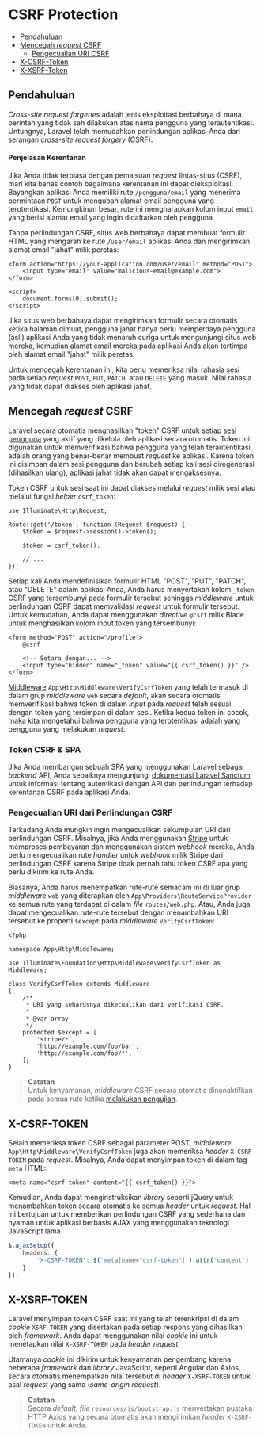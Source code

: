 # CSRF Protection

- [Pendahuluan](#csrf-introduction)
- [Mencegah _request_ CSRF](#preventing-csrf-requests)
    - [Pengecualian URI CSRF](#csrf-excluding-uris)
- [X-CSRF-Token](#csrf-x-csrf-token)
- [X-XSRF-Token](#csrf-x-xsrf-token)

<a name="csrf-introduction"></a>
## Pendahuluan

_Cross-site request forgeries_ adalah jenis eksploitasi berbahaya di mana perintah yang tidak sah dilakukan atas nama pengguna yang terautentikasi. Untungnya, Laravel telah memudahkan perlindungan aplikasi Anda dari serangan [_cross-site request forgery_](https://en.wikipedia.org/wiki/Cross-site_request_forgery) (CSRF).

<a name="csrf-explanation"></a>
#### Penjelasan Kerentanan

Jika Anda tidak terbiasa dengan pemalsuan _request_ lintas-situs (CSRF), mari kita bahas contoh bagaimana kerentanan ini dapat dieksploitasi. Bayangkan aplikasi Anda memiliki rute `/pengguna/email` yang menerima permintaan `POST` untuk mengubah alamat email pengguna yang terotentikasi. Kemungkinan besar, rute ini mengharapkan kolom input `email` yang berisi alamat email yang ingin didaftarkan oleh pengguna.

Tanpa perlindungan CSRF, situs web berbahaya dapat membuat formulir HTML yang mengarah ke rute `/user/email` aplikasi Anda dan mengirimkan alamat email "jahat" milik peretas:

```blade
<form action="https://your-application.com/user/email" method="POST">
    <input type="email" value="malicious-email@example.com">
</form>

<script>
    document.forms[0].submit();
</script>
```

Jika situs web berbahaya dapat mengirimkan formulir secara otomatis ketika halaman dimuat, pengguna jahat hanya perlu memperdaya pengguna (asli) aplikasi Anda yang tidak menaruh curiga untuk mengunjungi situs web mereka, kemudian alamat email mereka pada aplikasi Anda akan tertimpa oleh alamat email "jahat" milik peretas.

Untuk mencegah kerentanan ini, kita perlu memeriksa nilai rahasia sesi pada setiap _request_ `POST`, `PUT`, `PATCH`, atau `DELETE` yang masuk. Nilai rahasia yang tidak dapat diakses oleh aplikasi jahat.

<a name="preventing-csrf-requests"></a>
## Mencegah _request_ CSRF

Laravel secara otomatis menghasilkan "token" CSRF untuk setiap [sesi pengguna](/docs/{{version}}/session) yang aktif yang dikelola oleh aplikasi secara otomatis. Token ini digunakan untuk memverifikasi bahwa pengguna yang telah terautentikasi adalah orang yang benar-benar membuat _request_ ke aplikasi. Karena token ini disimpan dalam sesi pengguna dan berubah setiap kali sesi diregenerasi (dihasilkan ulang), aplikasi jahat tidak akan dapat mengaksesnya.

Token CSRF untuk sesi saat ini dapat diakses melalui _request_ milik sesi atau melalui fungsi _helper_ `csrf_token`:

    use Illuminate\Http\Request;

    Route::get('/token', function (Request $request) {
        $token = $request->session()->token();

        $token = csrf_token();

        // ...
    });

Setiap kali Anda mendefinisikan formulir HTML "POST", "PUT", "PATCH", atau "DELETE" dalam aplikasi Anda, Anda harus menyertakan kolom `_token` CSRF yang tersembunyi pada formulir tersebut sehingga _middleware_ untuk perlindungan CSRF dapat memvalidasi _request_ untuk formulir tersebut. Untuk kemudahan, Anda dapat menggunakan _directive_ `@csrf` milik Blade untuk menghasilkan kolom input token yang tersembunyi:

```blade
<form method="POST" action="/profile">
    @csrf

    <!-- Setara dengan... -->
    <input type="hidden" name="_token" value="{{ csrf_token() }}" />
</form>
```

[Middleware](/docs/{{version}}/middleware) `App\Http\Middleware\VerifyCsrfToken` yang telah termasuk di dalam grup _middleware_ `web` secara _default_, akan secara otomatis memverifikasi bahwa token di dalam _input_ pada _request_ telah sesuai dengan token yang tersimpan di dalam sesi. Ketika kedua token ini cocok, maka kita mengetahui bahwa pengguna yang terotentikasi adalah yang pengguna yang melakukan _request_.

<a name="csrf-tokens-and-spas"></a>
### Token CSRF & SPA

Jika Anda membangun sebuah SPA yang menggunakan Laravel sebagai _backend_ API, Anda sebaiknya mengunjungi [dokumentasi Laravel Sanctum](/docs/{{version}}/sanctum) untuk informasi tentang autentikasi dengan API dan perlindungan terhadap kerentanan CSRF pada aplikasi Anda.

<a name="csrf-excluding-uris"></a>
### Pengecualian URI dari Perlindungan CSRF

Terkadang Anda mungkin ingin mengecualikan sekumpulan URI dari perlindungan CSRF. Misalnya, jika Anda menggunakan [Stripe](https://stripe.com) untuk memproses pembayaran dan menggunakan sistem _webhook_ mereka, Anda perlu mengecualikan rute _handler_ untuk _webhook_ milik Stripe dari perlindungan CSRF karena Stripe tidak pernah tahu token CSRF apa yang perlu dikirim ke rute Anda.

Biasanya, Anda harus menempatkan rute-rute semacam ini di luar grup _middleware_ `web` yang diterapkan oleh `App\Providers\RouteServiceProvider` ke semua rute yang terdapat di dalam _file_ `routes/web.php`. Atau, Anda juga dapat mengecualikan rute-rute tersebut dengan menambahkan URI tersebut ke properti `$except` pada _middleware_ `VerifyCsrfToken`:

    <?php

    namespace App\Http\Middleware;

    use Illuminate\Foundation\Http\Middleware\VerifyCsrfToken as Middleware;

    class VerifyCsrfToken extends Middleware
    {
        /**
         * URI yang seharusnya dikecualikan dari verifikasi CSRF.
         *
         * @var array
         */
        protected $except = [
            'stripe/*',
            'http://example.com/foo/bar',
            'http://example.com/foo/*',
        ];
    }

> **Catatan**  
> Untuk kenyamanan, _middleware_ CSRF secara otomatis dinonaktifkan pada semua rute ketika [melakukan pengujian](/docs/{{version}}/testing).

<a name="csrf-x-csrf-token"></a>
## X-CSRF-TOKEN

Selain memeriksa token CSRF sebagai parameter POST, _middleware_ `App\Http\Middleware\VerifyCsrfToken` juga akan memeriksa _header_ `X-CSRF-TOKEN` pada _request_. Misalnya, Anda dapat menyimpan token di dalam tag `meta` HTML:

```blade
<meta name="csrf-token" content="{{ csrf_token() }}">
```

Kemudian, Anda dapat menginstruksikan _library_ seperti jQuery untuk menambahkan token secara otomatis ke semua _header_ untuk _request_. Hal ini bertujuan untuk memberikan perlindungan CSRF yang sederhana dan nyaman untuk aplikasi berbasis AJAX yang menggunakan teknologi JavaScript lama

```js
$.ajaxSetup({
    headers: {
        'X-CSRF-TOKEN': $('meta[name="csrf-token"]').attr('content')
    }
});
```

<a name="csrf-x-xsrf-token"></a>
## X-XSRF-TOKEN

Laravel menyimpan token CSRF saat ini yang telah terenkripsi di dalam _cookie_ `XSRF-TOKEN` yang disertakan pada setiap respons yang dihasilkan oleh _framework_. Anda dapat menggunakan nilai _cookie_ ini untuk menetapkan nilai `X-XSRF-TOKEN` pada _header request_.

Utamanya _cookie_ ini dikirim untuk kenyamanan pengembang karena beberapa _framework_ dan _library_ JavaScript, seperti Angular dan Axios, secara otomatis menempatkan nilai tersebut di _header_ `X-XSRF-TOKEN` untuk asal _request_ yang sama (_same-origin request_).

> **Catatan**  
> Secara _default_, _file_ `resources/js/bootstrap.js` menyertakan pustaka HTTP Axios yang secara otomatis akan mengirimkan _header_ `X-XSRF-TOKEN` untuk Anda.
